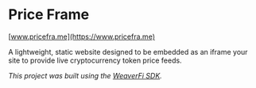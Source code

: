 # Price Frame

[www.pricefra.me](https://www.pricefra.me)

A lightweight, static website designed to be embedded as an iframe your site to provide live cryptocurrency token price feeds.

*This project was built using the [WeaverFi SDK](https://github.com/WeaverFi/weaverfi).*
